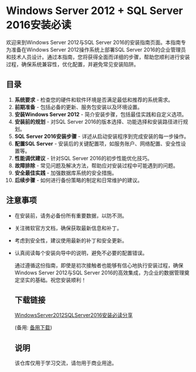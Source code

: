 # Windows Server 2012 + SQL Server 2016安装必读

欢迎来到Windows Server 2012与SQL Server 2016的安装指南页面。本指南专为准备在Windows Server 2012操作系统上部署SQL Server 2016的企业管理员和技术人员设计。通过本指南，您将获得全面而详细的步骤，帮助您顺利进行安装过程，确保系统兼容性，优化配置，并避免常见安装陷阱。

## 目录

1. **系统要求** - 检查您的硬件和软件环境是否满足最低和推荐的系统需求。
2. **前期准备** - 包括必备的更新、服务包安装以及环境设置。
3. **安装Windows Server 2012** - 简介安装步骤，包括最佳实践和自定义选项。
4. **安装前的规划** - 对SQL Server 2016的版本选择、功能选择和安装路径进行规划。
5. **SQL Server 2016安装步骤** - 详述从启动安装程序到完成安装的每一步操作。
6. **配置SQL Server** - 安装后的关键配置项，如服务账户、网络配置、安全性设置等。
7. **性能调优建议** - 针对SQL Server 2016的初步性能优化技巧。
8. **故障排除** - 常见问题及解决方法，帮助应对安装过程中可能遇到的问题。
9. **安全最佳实践** - 加强数据库系统的安全措施。
10. **后续步骤** - 如何进行备份策略的制定和日常维护的建议。

## 注意事项

- 在安装前，请务必备份所有重要数据，以防不测。
- 关注微软官方文档，确保获取最新信息和补丁。
- 考虑到安全性，建议使用最新的补丁和安全更新。
- 认真阅读每个安装向导中的说明，避免不必要的配置错误。

  通过遵循这份指南，即使是初次接触者也能够有信心地执行安装过程，确保Windows Server 2012与SQL Server 2016的高效集成，为企业的数据管理奠定坚实的基础。祝您安装顺利！

  ## 下载链接
  [WindowsServer2012SQLServer2016安装必读分享](https://pan.quark.cn/s/cb8d752d3978) 

  (备用: [备用下载](https://pan.baidu.com/s/1vBFjopB9FspmJqNHIuagvw?pwd=1234))

  ## 说明

  该仓库仅用于学习交流，请勿用于商业用途。
